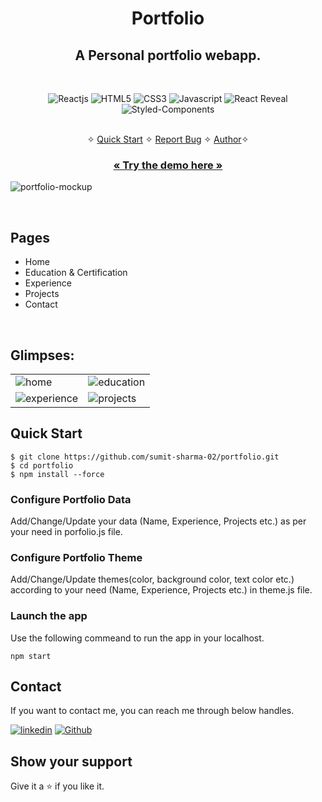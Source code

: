 <h1 align="center">Portfolio</h1> 

<h2 align="center">A Personal portfolio webapp.</h2>

<br />
<p align="center">
    <img src="https://img.shields.io/badge/React-20232A?style=for-the-badge&logo=react&logoColor=61DAFB" alt="Reactjs" />
    <img src="https://img.shields.io/badge/HTML5-E34F26?style=for-the-badge&logo=html5&logoColor=white" alt="HTML5" />
    <img src="https://img.shields.io/badge/CSS3-1572B6?style=for-the-badge&logo=css3&logoColor=white" alt="CSS3" />
    <img src="https://img.shields.io/badge/JavaScript-323330?style=for-the-badge&logo=javascript&logoColor=F7DF1E" alt="Javascript" />
    <img src="https://img.shields.io/badge/React Reveal-FFFFFF?style=for-the-badge&logo=react-reveal&logoColor=000000" alt="React Reveal" />
    <img src="https://img.shields.io/badge/styled--components-DB7093?style=for-the-badge&logo=styled-components&logoColor=white" alt="Styled-Components" />
</p>

<p align="center"> 
    <br />&#10023;
    <a href="#Quick-Start">Quick Start</a>   &#10023;    
    <a href="https://github.com/sumit-sharma-02/portfolio/issues">Report Bug</a>   &#10023;
    <a href="#Contact">Author</a>&#10023;
  </p>
  
  <h3 align="center"><a href="https://portfolio-sumit-sharma-02.vercel.app/"><strong>« Try the demo here »</strong></a></h3>
  
  ![portfolio-mockup](https://user-images.githubusercontent.com/52236473/216830515-16d7ef05-09fd-49b3-8a38-e7cc06f26d45.png)
  
<br />

## Pages
- Home
- Education & Certification
- Experience
- Projects
- Contact
<br />

## Glimpses:
<table>
  <tr>
    <td><img src="https://user-images.githubusercontent.com/52236473/216831665-db3debeb-09af-462e-8d57-53586d6a1ce0.png" alt="home" /></td>
    <td><img src="https://user-images.githubusercontent.com/52236473/216831803-c4183e0f-bb2f-4d98-ad46-9a570006b599.png" alt="education" /></td>
  </tr>
  <tr>
    <td><img src="https://user-images.githubusercontent.com/52236473/216831873-e51df2c2-fa91-4565-855a-691939f41f3b.png" alt="experience" /></td>
    <td><img src="https://user-images.githubusercontent.com/52236473/216831893-81751f41-3a94-4d0d-94eb-f15608ebc7da.png" alt="projects" /></td>
  </tr>
</table>

## Quick Start

```shell
$ git clone https://github.com/sumit-sharma-02/portfolio.git
$ cd portfolio
$ npm install --force
```

### Configure Portfolio Data

Add/Change/Update your data (Name, Experience, Projects etc.) as per your need in porfolio.js file.

### Configure Portfolio Theme

Add/Change/Update themes(color, background color, text color etc.) according to your need (Name, Experience, Projects etc.) in theme.js file.

### Launch the app 

Use the following commeand to run the app in your localhost.

```
npm start
```

## Contact
If you want to contact me, you can reach me through below handles.

[![linkedin](https://img.shields.io/badge/Sumit_Sharma-0077B5?style=for-the-badge&logo=linkedin&logoColor=white)](https://www.linkedin.com/in/sumitsharma002/)
[![Github](https://img.shields.io/badge/Sumit_Sharma-20232A?style=for-the-badge&logo=Github&logoColor=white)](https://github.com/sumit-sharma-02/)

## Show your support

Give it a ⭐️ if you like it.

